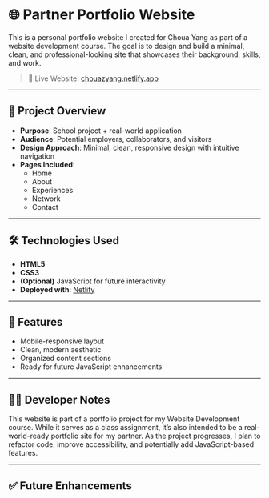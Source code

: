# 🌐 Partner Portfolio Website

This is a personal portfolio website I created for Choua Yang as part of a website development course. The goal is to design and build a minimal, clean, and professional-looking site that showcases their background, skills, and work.

> 🔗 Live Website: [chouazyang.netlify.app](https://chouazyang.netlify.app/)

---

## 📌 Project Overview

- **Purpose**: School project + real-world application
- **Audience**: Potential employers, collaborators, and visitors
- **Design Approach**: Minimal, clean, responsive design with intuitive navigation
- **Pages Included**:
  - Home
  - About
  - Experiences
  - Network
  - Contact

---

## 🛠️ Technologies Used

- **HTML5**
- **CSS3**
- **(Optional)** JavaScript for future interactivity
- **Deployed with**: [Netlify](https://netlify.com)

---

## 🧩 Features

- Mobile-responsive layout
- Clean, modern aesthetic
- Organized content sections
- Ready for future JavaScript enhancements

---

## 🧑‍💻 Developer Notes

This website is part of a portfolio project for my Website Development course. While it serves as a class assignment, it’s also intended to be a real-world-ready portfolio site for my partner. As the project progresses, I plan to refactor code, improve accessibility, and potentially add JavaScript-based features.

---

## ✅ Future Enhancements
